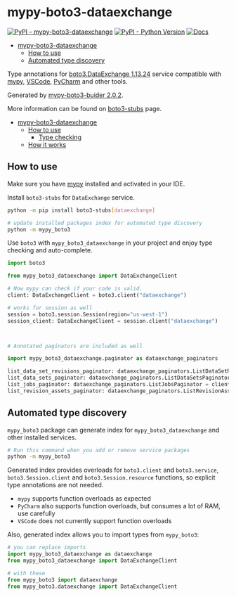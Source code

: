 # mypy-boto3-dataexchange

[![PyPI - mypy-boto3-dataexchange](https://img.shields.io/pypi/v/mypy-boto3-dataexchange.svg?color=blue)](https://pypi.org/project/mypy-boto3-dataexchange)
[![PyPI - Python Version](https://img.shields.io/pypi/pyversions/mypy-boto3-dataexchange.svg?color=blue)](https://pypi.org/project/mypy-boto3-dataexchange)
[![Docs](https://img.shields.io/readthedocs/mypy-boto3-builder.svg?color=blue)](https://mypy-boto3-builder.readthedocs.io/)

- [mypy-boto3-dataexchange](#mypy-boto3-dataexchange)
  - [How to use](#how-to-use)
  - [Automated type discovery](#automated-type-discovery)


Type annotations for
[boto3.DataExchange 1.13.24](https://boto3.amazonaws.com/v1/documentation/api/1.13.24/reference/services/dataexchange.html#DataExchange) service
compatible with [mypy](https://github.com/python/mypy), [VSCode](https://code.visualstudio.com/),
[PyCharm](https://www.jetbrains.com/pycharm/) and other tools.

Generated by [mypy-boto3-buider 2.0.2](https://github.com/vemel/mypy_boto3_builder).

More information can be found on [boto3-stubs](https://pypi.org/project/boto3-stubs/) page.

- [mypy-boto3-dataexchange](#mypy-boto3-dataexchange)
  - [How to use](#how-to-use)
    - [Type checking](#type-checking)
  - [How it works](#how-it-works)

## How to use

Make sure you have [mypy](https://github.com/python/mypy) installed and activated in your IDE.

Install `boto3-stubs` for `DataExchange` service.

```bash
python -m pip install boto3-stubs[dataexchange]

# update installed packages index for automated type discovery
python -m mypy_boto3
```

Use `boto3` with `mypy_boto3_dataexchange` in your project and enjoy type checking and auto-complete.

```python
import boto3

from mypy_boto3_dataexchange import DataExchangeClient

# Now mypy can check if your code is valid.
client: DataExchangeClient = boto3.client("dataexchange")

# works for session as well
session = boto3.session.Session(region="us-west-1")
session_client: DataExchangeClient = session.client("dataexchange")



# Annotated paginators are included as well

import mypy_boto3_dataexchange.paginator as dataexchange_paginators

list_data_set_revisions_paginator: dataexchange_paginators.ListDataSetRevisionsPaginator = client.get_paginator("list_data_set_revisions")
list_data_sets_paginator: dataexchange_paginators.ListDataSetsPaginator = client.get_paginator("list_data_sets")
list_jobs_paginator: dataexchange_paginators.ListJobsPaginator = client.get_paginator("list_jobs")
list_revision_assets_paginator: dataexchange_paginators.ListRevisionAssetsPaginator = client.get_paginator("list_revision_assets")
```

## Automated type discovery

`mypy_boto3` package can generate index for `mypy_boto3_dataexchange` and other installed services.

```bash
# Run this command when you add or remove service packages
python -m mypy_boto3
```

Generated index provides overloads for `boto3.client` and `boto3.service`,
`boto3.Session.client` and `boto3.Session.resource` functions,
so explicit type annotations are not needed.

- `mypy` supports function overloads as expected
- `PyCharm` also supports function overloads, but consumes a lot of RAM, use carefully
- `VSCode` does not currently support function overloads

Also, generated index allows you to import types from `mypy_boto3`:

```python
# you can replace imports
import mypy_boto3_dataexchange as dataexchange
from mypy_boto3_dataexchange import DataExchangeClient

# with these
from mypy_boto3 import dataexchange
from mypy_boto3.dataexchange import DataExchangeClient
```